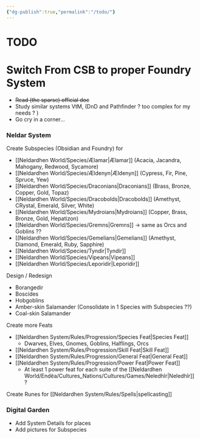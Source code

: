 ```yaml
---
{"dg-publish":true,"permalink":"/todo/"}
---
```


# TODO
# Switch From CSB to proper Foundry System
- ~~Read (the sparse) official doc~~
- Study similar systems VtM, (DnD and Pathfinder ? too complex for my needs ? )
- Go cry in a corner...
### Neldar System
Create Subspecies (Obsidian and Foundry) for
- [[Neldardhen World/Species/Ælamar\|Ælamar]] (Acacia, Jacandra, Mahogany, Redwood, Sycamore)
- [[Neldardhen World/Species/Ældenyn\|Ældenyn]] (Cypress, Fir, Pine, Spruce, Yew)
- [[Neldardhen World/Species/Draconians\|Draconians]] (Brass, Bronze, Copper, Gold, Topaz)
- [[Neldardhen World/Species/Dracobolds\|Dracobolds]] (Amethyst, CRystal, Emerald, Silver, White)
- [[Neldardhen World/Species/Mydroians\|Mydroians]] (Copper, Brass, Bronze, Gold, Hepatizon)
- [[Neldardhen World/Species/Gremns\|Gremns]] -> same as Orcs and Goblins ??
- [[Neldardhen World/Species/Gemelians\|Gemelians]] (Amethyst, Diamond, Emerald, Ruby, Sapphire)
- [[Neldardhen World/Species/Tyndir\|Tyndir]]
- [[Neldardhen World/Species/Vipeans\|Vipeans]]
- [[Neldardhen World/Species/Leporidir\|Leporidir]]

Design / Redesign
- Borangedir
- Boscides
- Hobgoblins
- Amber-skin Salamander (Consolidate in 1 Species with Subspecies ??)
- Coal-skin Salamander


Create more Feats 
- [[Neldardhen System/Rules/Progression/Species Feat\|Species Feat]]
	- Dwarves, Elves, Gnomes, Goblins, Halflings, Orcs 
- [[Neldardhen System/Rules/Progression/Skill Feat\|Skill Feat]]
- [[Neldardhen System/Rules/Progression/General Feat\|General Feat]]
- [[Neldardhen System/Rules/Progression/Power Feat\|Power Feat]]
	- At least 1 power feat for each suite of the [[Neldardhen World/Endëa/Cultures_Nations/Cultures/Games/Neledhîr\|Neledhîr]] ?

Create Runes for [[Neldardhen System/Rules/Spells\|spellcasting]]

### Digital Garden
- Add System Details for places 
- Add pictures for Subspecies
